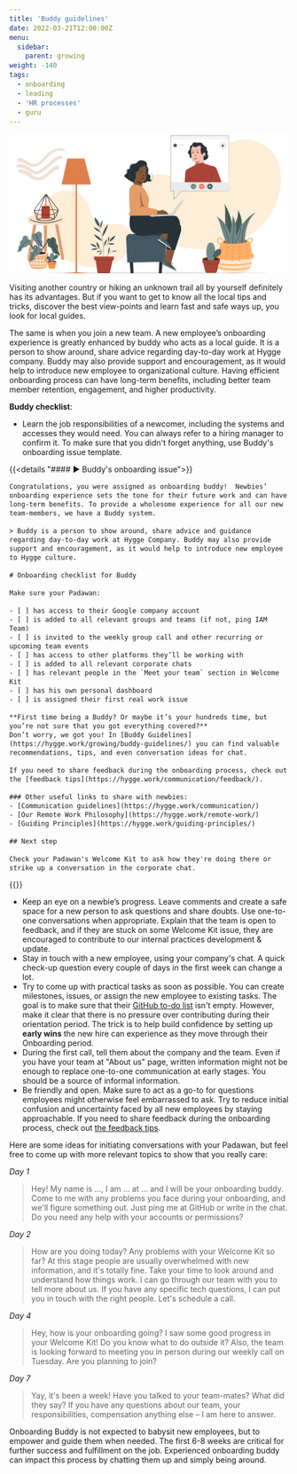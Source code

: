 ```yaml
---
title: 'Buddy guidelines'
date: 2022-03-21T12:00:00Z
menu:
  sidebar:
    parent: growing
weight: -140
tags:
  - onboarding
  - leading
  - 'HR processes'
  - guru
---
```


![Buddy](/img/growing/buddy.png)

Visiting another country or hiking an unknown trail all by yourself definitely has its advantages. But if you want to get to know all the local tips and tricks, discover the best view-points and learn fast and safe ways up, you look for local guides.

The same is when you join a new team. A new employee’s onboarding experience is greatly enhanced by buddy who acts as a local guide. It is a person to show around, share advice regarding day-to-day work at Hygge company. Buddy may also provide support and encouragement, as it would help to introduce new employee to organizational culture. Having efficient onboarding process can have long-term benefits, including better team member retention, engagement, and higher productivity.

**Buddy checklist**:

- Learn the job responsibilities of a newcomer, including the systems and accesses they would need. You can always refer to a hiring manager to confirm it. To make sure that you didn't forget anything, use Buddy's onboarding issue template.

{{<details  "#### ► Buddy's onboarding issue">}}
```
Congratulations, you were assigned as onboarding buddy!  Newbies’  onboarding experience sets the tone for their future work and can have long-term benefits. To provide a wholesome experience for all our new team-members, we have a Buddy system. 

> Buddy is a person to show around, share advice and guidance regarding day-to-day work at Hygge Company. Buddy may also provide support and encouragement, as it would help to introduce new employee to Hygge culture. 

# Onboarding checklist for Buddy

Make sure your Padawan:

- [ ] has access to their Google company account
- [ ] is added to all relevant groups and teams (if not, ping IAM Team)
- [ ] is invited to the weekly group call and other recurring or upcoming team events
- [ ] has access to other platforms they’ll be working with
- [ ] is added to all relevant corporate chats
- [ ] has relevant people in the `Meet your team` section in Welcome Kit 
- [ ] has his own personal dashboard
- [ ] is assigned their first real work issue

**First time being a Buddy? Or maybe it’s your hundreds time, but you’re not sure that you got everything covered?** 
Don’t worry, we got you! In [Buddy Guidelines](https://hygge.work/growing/buddy-guidelines/) you can find valuable recommendations, tips, and even conversation ideas for chat. 

If you need to share feedback during the onboarding process, check out the [feedback tips](https://hygge.work/communication/feedback/).

### Other useful links to share with newbies:
- [Communication guidelines](https://hygge.work/communication/)
- [Our Remote Work Philosophy](https://hygge.work/remote-work/)
- [Guiding Principles](https://hygge.work/guiding-principles/) 

## Next step

Check your Padawan's Welcome Kit to ask how they're doing there or strike up a conversation in the corporate chat.

```
{{</details>}}
 
- Keep an eye on a newbie’s progress. Leave comments and create a safe space for a new person to ask questions and share doubts. Use one-to-one conversations when appropriate. Explain that the team is open to feedback, and if they are stuck on some Welcome Kit issue, they are encouraged to contribute to our internal practices development & update. 
- Stay in touch with a new employee, using your company's chat. A quick check-up question every couple of days in the first week can change a lot.
- Try to come up with practical tasks as soon as possible. You can create milestones, issues, or assign the new employee to existing tasks. The goal is to make sure that their [GitHub to-do list](https://github.com/issues/assigned) isn't empty. However, make it clear that there is no pressure over contributing during their orientation period. The trick is to help build confidence by setting up **early wins** the new hire can experience as they move through their Onboarding period.
- During the first call, tell them about the company and the team. Even if you have your team at "About us" page, written information might not be enough to replace one-to-one communication at early stages. You should be a source of informal information.
- Be friendly and open. Make sure to act as a go-to for questions employees might otherwise feel embarrassed to ask. Try to reduce initial confusion and uncertainty faced by all new employees by staying approachable. If you need to share feedback during the onboarding process, check out [the feedback tips](/communication/feedback).

Here are some ideas for initiating conversations with your Padawan, but feel free to come up with more relevant topics to show that you really care:

_Day 1_

> Hey! My name is ..., I am ... at ... and I will be your onboarding buddy. Come to me with any problems you face during your onboarding, and we'll figure something out. Just ping me at GitHub or write in the chat. Do you need any help with your accounts or permissions?

_Day 2_

> How are you doing today? Any problems with your Welcome Kit so far? At this stage people are usually overwhelmed with new information, and it's totally fine. Take your time to look around and understand how things work. I can go through our team with you to tell more about us. If you have any specific tech questions, I can put you in touch with the right people. Let's schedule a call.

_Day 4_

> Hey, how is your onboarding going? I saw some good progress in your Welcome Kit! Do you know what to do outside it? Also, the team is looking forward to meeting you in person during our weekly call on Tuesday. Are you planning to join?  

_Day 7_

> Yay, it's been a week! Have you talked to your team-mates? What did they say? If you have any questions about our team, your responsibilities, compensation anything else – I am here to answer.

Onboarding Buddy is not expected to babysit new employees, but to empower and guide them when needed. The first 6-8 weeks are critical for further success and fulfillment on the job. Experienced onboarding buddy can impact this process by chatting them up and simply being around.
